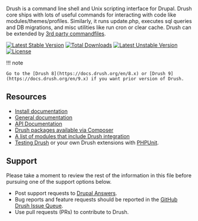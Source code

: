 Drush is a command line shell and Unix scripting interface for Drupal. Drush core ships with lots of useful commands for interacting with code like modules/themes/profiles. Similarly, it runs update.php, executes sql queries and DB migrations, and misc utilities like run cron or clear cache. Drush can be extended by [3rd party commandfiles](https://www.drupal.org/project/project_module?f[2]=im_vid_3%3A4654).

[![Latest Stable Version](https://poser.pugx.org/drush/drush/v/stable.png)](https://packagist.org/packages/drush/drush) [![Total Downloads](https://poser.pugx.org/drush/drush/downloads.png)](https://packagist.org/packages/drush/drush) [![Latest Unstable Version](https://poser.pugx.org/drush/drush/v/unstable.png)](https://packagist.org/packages/drush/drush) [![License](https://poser.pugx.org/drush/drush/license.png)](https://packagist.org/packages/drush/drush)

!!! note

    Go to the [Drush 8](https://docs.drush.org/en/8.x) or [Drush 9](https://docs.drush.org/en/9.x) if you want prior version of Drush.


Resources
-----------
* [Install documentation](https://docs.drush.org/en/master/install/)
* [General documentation](https://docs.drush.org/) 
* [API Documentation](https://www.drush.org/api/master/)
* [Drush packages available via Composer](https://packagist.org/?query=drush)
* [A list of modules that include Drush integration](https://www.drupal.org/project/project_module?f[2]=im_vid_3%3A4654&solrsort=ds_project_latest_release+desc)
* [Testing Drush](https://github.com/drush-ops/drush/blob/master/tests/README.md) or your own Drush extensions with [PHPUnit](https://github.com/sebastianbergmann/phpunit).

Support
-----------

Please take a moment to review the rest of the information in this file before
pursuing one of the support options below.

* Post support requests to [Drupal Answers](https://drupal.stackexchange.com/questions/tagged/drush).
* Bug reports and feature requests should be reported in the [GitHub Drush Issue Queue](https://github.com/drush-ops/drush/issues).
* Use pull requests (PRs) to contribute to Drush.
